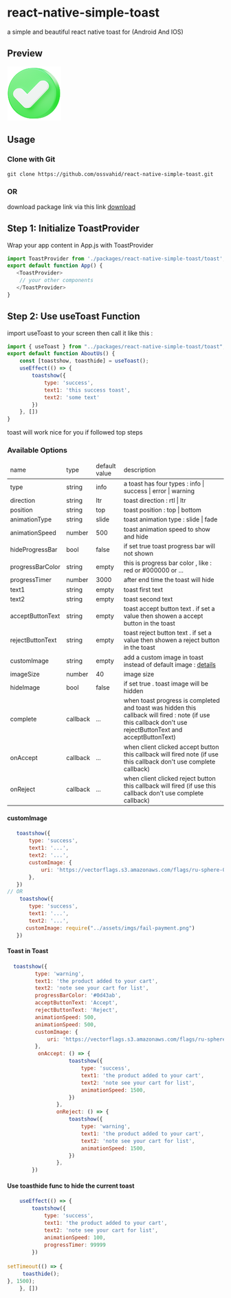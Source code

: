 # react-native-simple-toast
a simple and beautiful react native toast for (Android And IOS)

<h2>
 Preview
</h2>

<img src="./images/success.png">

<h2>
 Usage
</h2>
<h3>
 Clone with Git
</h3>

```
git clone https://github.com/ossvahid/react-native-simple-toast.git
```
<h3>
 OR
</h3>

download package link via this link 
<a href="https://github.com/ossvahid/react-native-simple-toast/archive/refs/heads/main.zip" target="_blank">
download
</a>

<h2>
Step 1: Initialize ToastProvider
</h2>
Wrap your app content in App.js with ToastProvider

```javascript
import ToastProvider from './packages/react-native-simple-toast/toast';
export default function App() {
   <ToastProvider>
    // your other components
   </ToastProvider>
}
```
<h2>
Step 2: Use useToast Function
</h2>
import useToast to your screen then call it like this :

```javascript
import { useToast } from "../packages/react-native-simple-toast/toast";
export default function AboutUs() {
    const [toastshow, toasthide] = useToast();
    useEffect(() => {
        toastshow({
            type: 'success',
            text1: 'this success toast',
            text2: 'some text'
        })
    }, [])
}
```
toast will work nice for you if followed top steps

<h3>
Available Options
</h3>
<table>
 <thead>
 <tr>
      <td>
      name
     </td>
         <td>
      type
     </td>
       <td>
      default value
     </td>
     <td>
      description
     </td>
 </tr>
 </thead>
 <tbody>
 <!-- item -->
  <tr>
  <td>
     type
     </td>
       <td>
     string
     </td>
      <td>
     info
     </td>
      <td>
     a toast has four types : info | success | error | warning
     </td>
   </tr>
    <!-- item -->
  <tr>
  <td>
     direction
     </td>
       <td>
     string
     </td>
      <td>
     ltr
     </td>
      <td>
      toast direction : rtl | ltr
     </td>
   </tr>
     <!-- item -->
  <tr>
  <td>
     position
     </td>
       <td>
     string
     </td>
      <td>
     top
     </td>
      <td>
      toast position : top | bottom
     </td>
   </tr>
    <!-- item -->
  <tr>
  <td>
     animationType
     </td>
       <td>
     string
     </td>
      <td>
     slide
     </td>
      <td>
      toast animation type : slide | fade
     </td>
   </tr>
 <!-- item -->
  <tr>
  <td>
     animationSpeed
     </td>
       <td>
     number
     </td>
      <td>
     500
     </td>
      <td>
      toast animation speed to show and hide
     </td>
   </tr>
     <!-- item -->
  <tr>
  <td>
     hideProgressBar
     </td>
       <td>
     bool
     </td>
      <td>
     false
     </td>
      <td>
      if set true toast progress bar will not shown
     </td>
   </tr>
     <!-- item -->
  <tr>
  <td>
     progressBarColor
     </td>
       <td>
     string
     </td>
      <td>
     empty
     </td>
      <td>
      this is progress bar color , like : red or #000000 or ...
     </td>
   </tr>
   <!-- item -->
  <tr>
  <td>
     progressTimer
     </td>
       <td>
     number
     </td>
      <td>
     3000
     </td>
      <td>
      after end time the toast will hide
     </td>
   </tr>
 <!-- item -->
  <tr>
  <td>
     text1
     </td>
       <td>
     string
     </td>
      <td>
     empty
     </td>
      <td>
      toast first text
     </td>
   </tr>
    <!-- item -->
  <tr>
  <td>
     text2
     </td>
       <td>
     string
     </td>
      <td>
     empty
     </td>
      <td>
      toast second text
     </td>
   </tr>
    <!-- item -->
  <tr>
  <td>
     acceptButtonText
     </td>
       <td>
     string
     </td>
      <td>
     empty
     </td>
      <td>
      toast accept button text . if set a value then showen a accept button in the toast
     </td>
   </tr>
  <!-- item -->
  <tr>
  <td>
     rejectButtonText
     </td>
       <td>
     string
     </td>
      <td>
     empty
     </td>
      <td>
      toast reject button text . if set a value then showen a reject button in the toast
     </td>
   </tr>
  <!-- item -->
  <tr>
  <td>
     customImage
     </td>
       <td>
     string
     </td>
      <td>
     empty
     </td>
      <td> 
      add a custom image in toast instead of default image : <a href="#customImage">details</a>
     </td>
   </tr>
     <!-- item -->
  <tr>
  <td>
     imageSize
     </td>
       <td>
     number
     </td>
      <td>
     40
     </td>
      <td>
       image size
     </td>
   </tr>
     <!-- item -->
  <tr>
  <td>
     hideImage
     </td>
       <td>
     bool
     </td>
      <td>
     false
     </td>
      <td>
      if set true . toast image will be hidden
     </td>
   </tr>
   <!-- item -->
  <tr>
  <td>
     complete
     </td>
       <td>
     callback
     </td>
      <td>
     ...
     </td>
      <td>
      when toast progress is completed and toast was hidden this callback will fired : note (if use this callback don't use rejectButtonText and acceptButtonText)
     </td>
   </tr>
    <!-- item -->
  <tr>
  <td>
     onAccept
     </td>
       <td>
     callback
     </td>
      <td>
     ...
     </td>
      <td> 
      when client clicked accept button this callback will fired note (if use this callback don't use complete callback)
     </td>
   </tr>
    <!-- item -->
  <tr>
  <td>
     onReject
     </td>
       <td>
     callback
     </td>
      <td>
     ...
     </td>
      <td>
      when client clicked reject button this callback will fired (if use this callback don't use complete callback)
     </td>
   </tr>
 </tbody>
</table>


<h4 id="#customImage">
customImage
</h4>

```js
   toastshow({
       type: 'success',
       text1: '...',
       text2: '...',
       customImage: {
           uri: 'https://vectorflags.s3.amazonaws.com/flags/ru-sphere-01.png'
       },
   })
// OR 
    toastshow({
       type: 'success',
       text1: '...',
       text2: '...',
      customImage: require("../assets/imgs/fail-payment.png")
   })
````

<h4>
Toast in Toast
</h4>

````js
  toastshow({
         type: 'warning',
         text1: 'the product added to your cart',
         text2: 'note see your cart for list',
         progressBarColor: '#0d43ab',
         acceptButtonText: 'Accept',
         rejectButtonText: 'Reject',
         animationSpeed: 500,
         animationSpeed: 500,
         customImage: {
             uri: 'https://vectorflags.s3.amazonaws.com/flags/ru-sphere-01.png'
         },
          onAccept: () => {
                    toastshow({
                        type: 'success',
                        text1: 'the product added to your cart',
                        text2: 'note see your cart for list',
                        animationSpeed: 1500,
                    })
                },
                onReject: () => {
                    toastshow({
                        type: 'warning',
                        text1: 'the product added to your cart',
                        text2: 'note see your cart for list',
                        animationSpeed: 1500,
                    })
                },
        })
````


<h4>
Use toasthide func to hide the current toast
</h4>

````js
    useEffect(() => {
        toastshow({
            type: 'success',
            text1: 'the product added to your cart',
            text2: 'note see your cart for list',
            animationSpeed: 100,
            progressTimer: 99999
        })

setTimeout(() => {
     toasthide();
}, 1500);
    }, [])
````